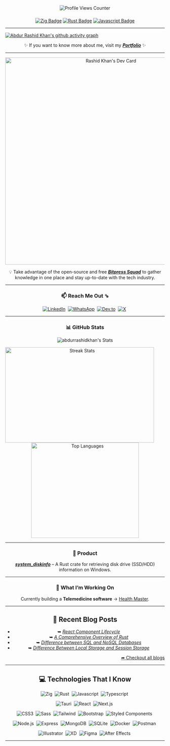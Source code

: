 ##

<div align="center">
  <img src="https://profile-counter.glitch.me/abdurrashidkhan/count.svg?" alt="Profile Views Counter" />
</div>

###

<div align="center">

[![Zig Badge](https://img.shields.io/badge/zig-F7A41D?style=for-the-badge&logo=zig&logoColor=white)](#)
[![Rust Badge](https://img.shields.io/badge/Rust-000000?style=for-the-badge&logo=rust&logoColor=white)](#)
[![Javascript Badge](https://img.shields.io/badge/Javascript-F0DB4F?style=for-the-badge&logo=javascript&logoColor=black)](#)

</div>

---

[![Abdur Rashid Khan's github activity graph](https://github-readme-activity-graph.vercel.app/graph?username=abdurrashidkhan&theme=react-dark&bg_color=0D1117&color=777777&line=5194f0&point=5194f0&hide_border=true)](https://github.com/ashutosh00710/github-readme-activity-graph)

<div align="center">

✨ If you want to know more about me, visit my **_<a href="https://abdurrashidkhan2025.web.app/" target="_blank">Portfolio</a>_** ✨  

---

<a href="https://app.daily.dev/abdurrashidkhan_dev">
  <img src="https://api.daily.dev/devcards/v2/BCne4uKIviubtKVMIOM8D.png?type=wide&r=zc3" width="652" alt="Rashid Khan's Dev Card"/>
</a>

💡 Take advantage of the open-source and free **_<a href="https://app.daily.dev/squads/bitpress">Bitpress Squad</a>_** to gather knowledge in one place and stay up-to-date with the tech industry.  

---

### 📫 Reach Me Out ⇘

<a href="https://www.linkedin.com/in/abdurrashidkhan/">![LinkedIn](https://img.shields.io/badge/LinkedIn-0077B5?style=for-the-badge&logo=linkedin&logoColor=white)</a>&nbsp;
<a href="https://wa.me/+8801794422706" target='_blank'>![WhatsApp](https://img.shields.io/badge/WhatsApp-25D366?style=for-the-badge&logo=whatsapp&logoColor=white)</a>&nbsp;
<a href="https://dev.to/abdurrashidkhan">![Dev.to](https://img.shields.io/badge/dev.to-0A0A0A?style=for-the-badge&logo=devdotto&logoColor=white)</a>&nbsp;
<a href="https://x.com/rashidkhan49755">![X](https://img.shields.io/badge/X-000000?style=for-the-badge&logo=x&logoColor=white)</a>&nbsp;

---

### 📊 GitHub Stats

![abdurrashidkhan's Stats](https://github-readme-stats.vercel.app/api?username=abdurrashidkhan&theme=default&show_icons=true&hide_border=true&count_private=true)

<img src="https://github-readme-streak-stats.herokuapp.com/?user=abdurrashidkhan&theme=graywhite" width="470" height="300" alt="Streak Stats" align="left" />

<img src="https://github-readme-stats.vercel.app/api/top-langs/?username=abdurrashidkhan&theme=light&count_private=true&layout=compact" width="340" height="300" alt="Top Languages" />

---

### 🚀 Product

**_<a href="https://crates.io/crates/system_diskinfo" target="_blank">system_diskinfo</a>_** – A Rust crate for retrieving disk drive (SSD/HDD) information on Windows.  

---

### 🔭 What I’m Working On

Currently building a **Telemedicine software** → <a href="https://healthmasterbd.com">Health Master</a>.

---

## 📝 Recent Blog Posts

- ➥ [_React Component Lifecycle_](https://dev.to/abdurrashidkhan/react-component-lifecycle-3pee)  
- ➥ [_A Comprehensive Overview of Rust_](https://dev.to/abdurrashidkhan/--3lb0)  
- ➥ [_Difference between SQL and NoSQL Databases_](https://dev.to/abdurrashidkhan/difference-between-sql-and-nosql-databases-458j)  
- ➥ [_Difference Between Local Storage and Session Storage_](https://dev.to/abdurrashidkhan/difference-between-local-storage-and-session-storage-in-browser-1a5m)  

<div align="right">
  <a href='https://dev.to/abdurrashidkhan'> ➦ Checkout all blogs </a>
</div>

---

## 💻 Technologies That I Know

![Zig](https://img.shields.io/badge/Zig-F7A41D?style=for-the-badge&logo=zig&logoColor=white)&nbsp;
![Rust](https://img.shields.io/badge/Rust-000000?style=for-the-badge&logo=rust&logoColor=white)&nbsp;
![Javascript](https://img.shields.io/badge/Javascript-F0DB4F?style=for-the-badge&logo=javascript&logoColor=black)&nbsp;
![Typescript](https://img.shields.io/badge/Typescript-007ACC?style=for-the-badge&logo=typescript&logoColor=white)&nbsp;

![Tauri](https://img.shields.io/badge/Tauri-FFC131?style=for-the-badge&logo=tauri&logoColor=white)&nbsp;
![React](https://img.shields.io/badge/React-20232A?style=for-the-badge&logo=react&logoColor=61DAFB)&nbsp;
![Next.js](https://img.shields.io/badge/Next.js-000000?style=for-the-badge&logo=nextdotjs&logoColor=white)&nbsp;

![CSS3](https://img.shields.io/badge/CSS3-1572B6?style=for-the-badge&logo=css3&logoColor=white)&nbsp;
![Sass](https://img.shields.io/badge/Sass-CC6699?style=for-the-badge&logo=sass&logoColor=white)&nbsp;
![Tailwind](https://img.shields.io/badge/TailwindCSS-06B6D4?style=for-the-badge&logo=tailwindcss&logoColor=white)&nbsp;
![Bootstrap](https://img.shields.io/badge/Bootstrap-563D7C?style=for-the-badge&logo=bootstrap&logoColor=white)&nbsp;
![Styled Components](https://img.shields.io/badge/styled--components-DB7093?style=for-the-badge&logo=styled-components&logoColor=white)&nbsp;

![Node.js](https://img.shields.io/badge/Node.js-3C873A?style=for-the-badge&logo=node.js&logoColor=white)&nbsp;
![Express](https://img.shields.io/badge/Express.js-000000?style=for-the-badge&logo=express&logoColor=white)&nbsp;
![MongoDB](https://img.shields.io/badge/MongoDB-4EA94B?style=for-the-badge&logo=mongodb&logoColor=white)&nbsp;
![SQLite](https://img.shields.io/badge/SQLite-07405E?style=for-the-badge&logo=sqlite&logoColor=white)&nbsp;
![Docker](https://img.shields.io/badge/Docker-2496ED?style=for-the-badge&logo=docker&logoColor=white)&nbsp;
![Postman](https://img.shields.io/badge/Postman-FF6C37?style=for-the-badge&logo=postman&logoColor=white)&nbsp;

![Illustrator](https://img.shields.io/badge/Adobe%20Illustrator-FF9A00?style=for-the-badge&logo=adobeillustrator&logoColor=white)&nbsp;
![XD](https://img.shields.io/badge/Adobe%20XD-FF61F6?style=for-the-badge&logo=adobexd&logoColor=white)&nbsp;
![Figma](https://img.shields.io/badge/Figma-F24E1E?style=for-the-badge&logo=figma&logoColor=white)&nbsp;
![After Effects](https://img.shields.io/badge/After%20Effects-9999FF?style=for-the-badge&logo=adobeaftereffects&logoColor=white)&nbsp;

---

